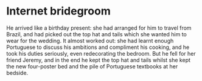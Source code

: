 Internet bridegroom
===================He arrived like a birthday present: she had arranged for him to travel from Brazil, and had picked out the top hat and tails which she wanted him to wear for the wedding. It almost worked out: she had learnt enough Portuguese to discuss his ambitions and compliment his cooking, and he took his duties seriously, even redecorating the bedroom. But he fell for her friend Jeremy, and in the end he kept the top hat and tails whilst she kept the new four-poster bed and the pile of Portuguese textbooks at her bedside.